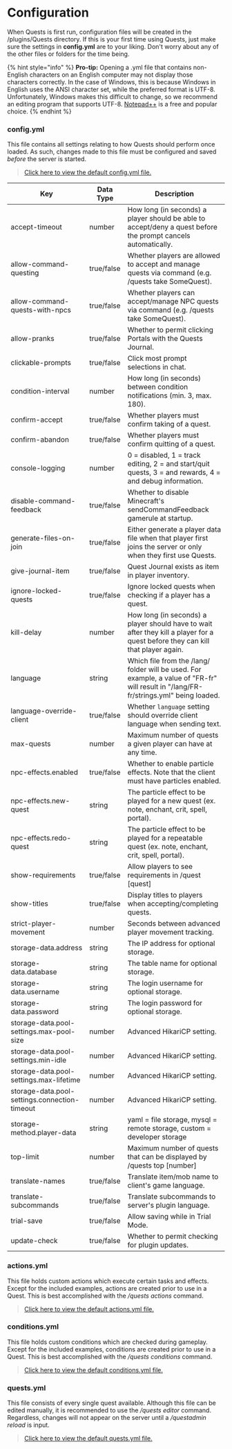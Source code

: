 # Configuration

When Quests is first run, configuration files will be created in the /plugins/Quests directory. If this is your first time using Quests, just make sure the settings in **config.yml** are to your liking. Don't worry about any of the other files or folders for the time being.

{% hint style="info" %}
**Pro-tip:** Opening a .yml file that contains non-English characters on an English computer may not display those characters correctly. In the case of Windows, this is because Windows in English uses the ANSI character set, while the preferred format is UTF-8. Unfortunately, Windows makes this difficult to change, so we recommend an editing program that supports UTF-8. [Notepad++](https://notepad-plus-plus.org/) is a free and popular choice.
{% endhint %}

### config.yml

This file contains all settings relating to how Quests should perform once loaded. As such, changes made to this file must be configured and saved _before_ the server is started.

> [Click here to view the default config.yml file.](https://github.com/PikaMug/Quests/blob/main/core/src/main/resources/config.yml)

| Key                                           | Data Type  | Description                                                                                                                            |
| --------------------------------------------- | ---------- | -------------------------------------------------------------------------------------------------------------------------------------- |
| accept-timeout                                | number     | How long (in seconds) a player should be able to accept/deny a quest before the prompt cancels automatically.                          |
| allow-command-questing                        | true/false | Whether players are allowed to accept and manage quests via command (e.g. /quests take SomeQuest).                                     |
| allow-command-quests-with-npcs                | true/false | Whether players can accept/manage NPC quests via command (e.g. /quests take SomeQuest).                                                |
| allow-pranks                                  | true/false | Whether to permit clicking Portals with the Quests Journal.                                                                            |
| clickable-prompts                             | true/false | Click most prompt selections in chat.                                                                                                  |
| condition-interval                            | number     | How long (in seconds) between condition notifications (min. 3, max. 180).                                                              |
| confirm-accept                                | true/false | Whether players must confirm taking of a quest.                                                                                        |
| confirm-abandon                               | true/false | Whether players must confirm quitting of a quest.                                                                                      |
| console-logging                               | number     | 0 = disabled, 1 = track editing, 2 = and start/quit quests, 3 = and rewards, 4 = and debug information.                                |
| disable-command-feedback                      | true/false | Whether to disable Minecraft's sendCommandFeedback gamerule at startup.                                                                |
| generate-files-on-join                        | true/false | Either generate a player data file when that player first joins the server or only when they first use Quests.                         |
| give-journal-item                             | true/false | Quest Journal exists as item in player inventory.                                                                                      |
| ignore-locked-quests                          | true/false | Ignore locked quests when checking if a player has a quest.                                                                            |
| kill-delay                                    | number     | How long (in seconds) a player should have to wait after they kill a player for a quest before they can kill that player again.        |
| language                                      | string     | Which file from the /lang/ folder will be used. For example, a value of "FR-fr" will result in "/lang/FR-fr/strings.yml" being loaded. |
| language-override-client                      | true/false | Whether `language` setting should override client language when sending text.                                                          |
| max-quests                                    | number     | Maximum number of quests a given player can have at any time.                                                                          |
| npc-effects.enabled                           | true/false | Whether to enable particle effects. Note that the client must have particles enabled.                                                  |
| npc-effects.new-quest                         | string     | The particle effect to be played for a new quest (ex. note, enchant, crit, spell, portal).                                             |
| npc-effects.redo-quest                        | string     | The particle effect to be played for a repeatable quest (ex. note, enchant, crit, spell, portal).                                      |
| show-requirements                             | true/false | Allow players to see requirements in /quest \[quest]                                                                                   |
| show-titles                                   | true/false | Display titles to players when accepting/completing quests.                                                                            |
| strict-player-movement                        | number     | Seconds between advanced player movement tracking.                                                                                     |
| storage-data.address                          | string     | The IP address for optional storage.                                                                                                   |
| storage-data.database                         | string     | The table name for optional storage.                                                                                                   |
| storage-data.username                         | string     | The login username for optional storage.                                                                                               |
| storage-data.password                         | string     | The login password for optional storage.                                                                                               |
| storage-data.pool-settings.max-pool-size      | number     | Advanced HikariCP setting.                                                                                                             |
| storage-data.pool-settings.min-idle           | number     | Advanced HikariCP setting.                                                                                                             |
| storage-data.pool-settings.max-lifetime       | number     | Advanced HikariCP setting.                                                                                                             |
| storage-data.pool-settings.connection-timeout | number     | Advanced HikariCP setting.                                                                                                             |
| storage-method.player-data                    | string     | yaml = file storage, mysql = remote storage, custom = developer storage                                                                |
| top-limit                                     | number     | Maximum number of quests that can be displayed by /quests top \[number]                                                                |
| translate-names                               | true/false | Translate item/mob name to client's game language.                                                                                     |
| translate-subcommands                         | true/false | Translate subcommands to server's plugin language.                                                                                     |
| trial-save                                    | true/false | Allow saving while in Trial Mode.                                                                                                      |
| update-check                                  | true/false | Whether to permit checking for plugin updates.                                                                                         |

### actions.yml

This file holds custom actions which execute certain tasks and effects. Except for the included examples, actions are created prior to use in a Quest. This is best accomplished with the _/quests actions_ command.

> [Click here to view the default actions.yml file.](https://github.com/PikaMug/Quests/blob/main/core/src/main/resources/actions.yml)

### conditions.yml

This file holds custom conditions which are checked during gameplay. Except for the included examples, conditions are created prior to use in a Quest. This is best accomplished with the _/quests conditions_ command.

> [Click here to view the default conditions.yml file.](https://github.com/PikaMug/Quests/blob/main/core/src/main/resources/conditions.yml)

### quests.yml

This file consists of every single quest available. Although this file can be edited manually, it is recommended to use the _/quests editor_ command. Regardless, changes will not appear on the server until a _/questadmin reload_ is input.

> [Click here to view the default quests.yml file.](https://github.com/PikaMug/Quests/blob/main/core/src/main/resources/quests.yml)

